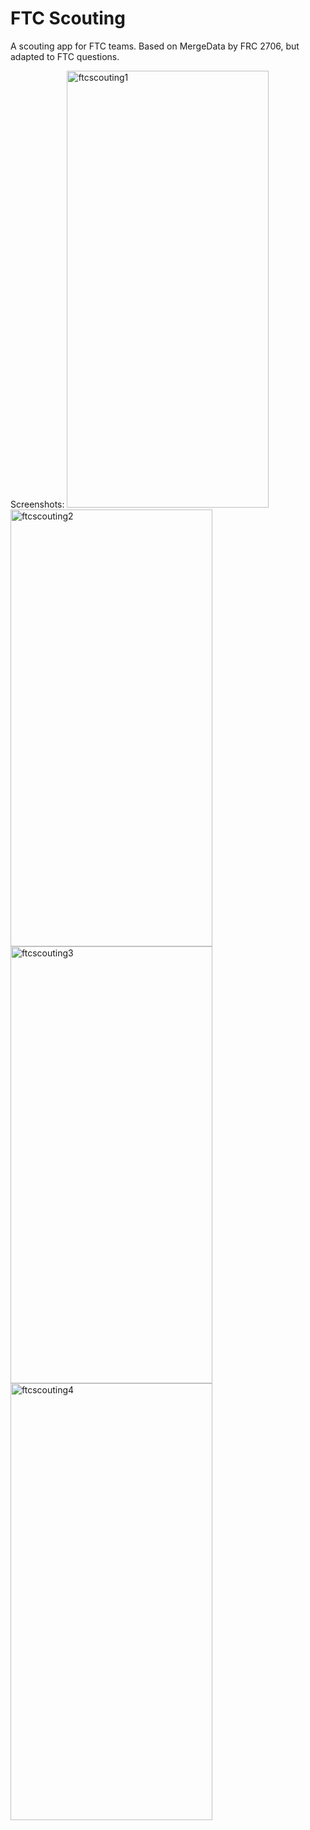 # FTC Scouting

A scouting app for FTC teams. Based on MergeData by FRC 2706, but adapted to FTC questions.

Screenshots:
<img width="322.5" height="699" alt="ftcscouting1" src="https://github.com/user-attachments/assets/196ea9d6-93b0-4ca4-b963-4f40e446fc0a" />
<img width="322.5" height="699" alt="ftcscouting2" src="https://github.com/user-attachments/assets/0bce4e03-9ec4-4ad7-816a-0f8e372ab21b" />
<img width="322.5" height="699" alt="ftcscouting3" src="https://github.com/user-attachments/assets/8ce045f4-3650-472a-85f2-9a60045d7067" />
<img width="322.5" height="699" alt="ftcscouting4" src="https://github.com/user-attachments/assets/184b35fd-df8d-4159-abb7-356660b232f2" />
